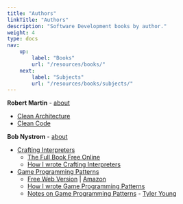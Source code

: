 ```yaml
---
title: "Authors"
linkTitle: "Authors"
description: "Software Development books by author."
weight: 4
type: docs
nav:
    up:
        label: "Books"
        url: "/resources/books/"
    next:
        label: "Subjects"
        url: "/resources/books/subjects/"
---
```


**Robert Martin** - [about](http://cleancoder.com/products)
* [Clean Architecture](https://www.amazon.com/Clean-Architecture-Craftsmans-Software-Structure/dp/0134494164)
* [Clean Code](https://www.oreilly.com/library/view/clean-code/9780136083238/)


**Bob Nystrom** - [about](http://www.stuffwithstuff.com/)
* [Crafting Interpreters](https://craftinginterpreters.com/)
  * [The Full Book Free Online](https://craftinginterpreters.com/contents.html)
  * [How I wrote Crafting Interpreters](http://journal.stuffwithstuff.com/2020/04/05/crafting-crafting-interpreters/)
* [Game Programming Patterns](http://gameprogrammingpatterns.com/)
  * [Free Web Version](http://gameprogrammingpatterns.com/contents.html) | [Amazon](https://www.amazon.com/dp/0990582906)
  * [How I wrote Game Programming Patterns](http://journal.stuffwithstuff.com/2014/04/22/zero-to-95688-how-i-wrote-game-programming-patterns/)
  * [Notes on Game Programming Patterns](https://tylerayoung.com/2017/01/23/notes-on-game-programming-patterns-by-robert-nystrom/) - [Tyler Young](https://tylerayoung.com/about/)
